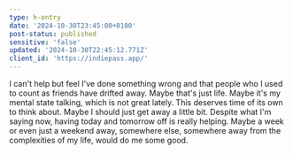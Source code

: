 ```yaml
---
type: h-entry
date: '2024-10-30T23:45:00+0100'
post-status: published
sensitive: 'false'
updated: '2024-10-30T22:45:12.771Z'
client_id: 'https://indiepass.app/'
---
```

I can't help but feel I've done something wrong and that people who I used to count as friends have drifted away. Maybe that's just life. Maybe it's my mental state talking, which is not great lately. This deserves time of its own to think about. Maybe I should just get away a little bit. Despite what I'm saying now, having today and tomorrow off is really helping. Maybe a week or even just a weekend away, somewhere else, somewhere away from the complexities of my life, would do me some good.
